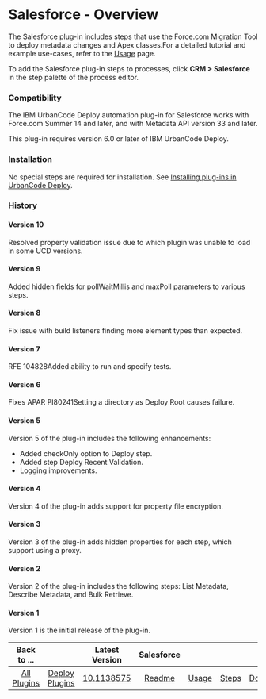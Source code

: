 
# Salesforce - Overview

The Salesforce plug-in includes steps that use the Force.com Migration Tool to deploy metadata changes and Apex classes.For a detailed tutorial and example use-cases, refer to the [Usage](#usage) page.

To add the Salesforce plug-in steps to processes, click **CRM > Salesforce** in the step palette of the process editor.

### Compatibility

The IBM UrbanCode Deploy automation plug-in for Salesforce works with Force.com Summer 14 and later, and with Metadata API version 33 and later.

This plug-in requires version 6.0 or later of IBM UrbanCode Deploy.

### Installation

No special steps are required for installation. See [Installing plug-ins in UrbanCode Deploy](https://community.ibm.com/community/user/wasdevops/blogs/laurel-dickson-bull1/2022/06/13/install-plugins "Installing plug-ins in UrbanCode Deploy").

### History

#### Version 10

Resolved property validation issue due to which plugin was unable to load in some UCD versions.

#### Version 9

Added hidden fields for pollWaitMillis and maxPoll parameters to various steps.

#### Version 8

Fix issue with build listeners finding more element types than expected.

#### Version 7

RFE 104828Added ability to run and specify tests.

#### Version 6

Fixes APAR PI80241Setting a directory as Deploy Root causes failure.

#### Version 5

Version 5 of the plug-in includes the following enhancements:

* Added checkOnly option to Deploy step.
* Added step Deploy Recent Validation.
* Logging improvements.

#### Version 4

Version 4 of the plug-in adds support for property file encryption.

#### Version 3

Version 3 of the plug-in adds hidden properties for each step, which support using a proxy.

#### Version 2

Version 2 of the plug-in includes the following steps: List Metadata, Describe Metadata, and Bulk Retrieve.

#### Version 1

Version 1 is the initial release of the plug-in.

|Back to ...||Latest Version|Salesforce ||||
| :---: | :---: | :---: | :---: | :---: | :---: | :---: |
|[All Plugins](../../index.md)|[Deploy Plugins](../README.md)|[10.1138575](https://raw.githubusercontent.com/UrbanCode/IBM-UCD-PLUGINS/main/files/SalesForce/ucd-salesforce-10.1138575.zip)|[Readme](README.md)|[Usage](usage.md)|[Steps](steps.md)|[Downloads](downloads.md)|
